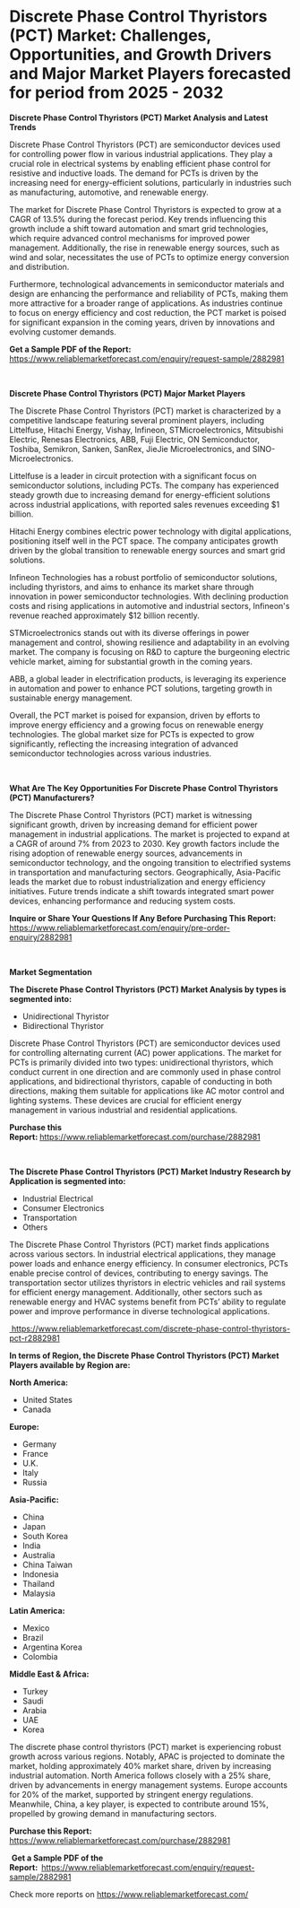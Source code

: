 <p><h1>Discrete Phase Control Thyristors (PCT) Market: Challenges, Opportunities, and Growth Drivers and Major Market Players forecasted for period from 2025 - 2032</h1></p><p><strong>Discrete Phase Control Thyristors (PCT) Market Analysis and Latest Trends</strong></p>
<p><p>Discrete Phase Control Thyristors (PCT) are semiconductor devices used for controlling power flow in various industrial applications. They play a crucial role in electrical systems by enabling efficient phase control for resistive and inductive loads. The demand for PCTs is driven by the increasing need for energy-efficient solutions, particularly in industries such as manufacturing, automotive, and renewable energy. </p><p>The market for Discrete Phase Control Thyristors is expected to grow at a CAGR of 13.5% during the forecast period. Key trends influencing this growth include a shift toward automation and smart grid technologies, which require advanced control mechanisms for improved power management. Additionally, the rise in renewable energy sources, such as wind and solar, necessitates the use of PCTs to optimize energy conversion and distribution. </p><p>Furthermore, technological advancements in semiconductor materials and design are enhancing the performance and reliability of PCTs, making them more attractive for a broader range of applications. As industries continue to focus on energy efficiency and cost reduction, the PCT market is poised for significant expansion in the coming years, driven by innovations and evolving customer demands.</p></p>
<p><strong>Get a Sample PDF of the Report:&nbsp;</strong> <a href="https://www.reliablemarketforecast.com/enquiry/request-sample/2882981?utm_campaign=2325&utm_medium=2&utm_source=Github&utm_content=ia&utm_term=13032025&utm_id=discrete-phase-control-thyristors-pct">https://www.reliablemarketforecast.com/enquiry/request-sample/2882981</a></p>
<p>&nbsp;</p>
<p><strong>Discrete Phase Control Thyristors (PCT) Major Market Players</strong></p>
<p><p>The Discrete Phase Control Thyristors (PCT) market is characterized by a competitive landscape featuring several prominent players, including Littelfuse, Hitachi Energy, Vishay, Infineon, STMicroelectronics, Mitsubishi Electric, Renesas Electronics, ABB, Fuji Electric, ON Semiconductor, Toshiba, Semikron, Sanken, SanRex, JieJie Microelectronics, and SINO-Microelectronics. </p><p>Littelfuse is a leader in circuit protection with a significant focus on semiconductor solutions, including PCTs. The company has experienced steady growth due to increasing demand for energy-efficient solutions across industrial applications, with reported sales revenues exceeding $1 billion.</p><p>Hitachi Energy combines electric power technology with digital applications, positioning itself well in the PCT space. The company anticipates growth driven by the global transition to renewable energy sources and smart grid solutions.</p><p>Infineon Technologies has a robust portfolio of semiconductor solutions, including thyristors, and aims to enhance its market share through innovation in power semiconductor technologies. With declining production costs and rising applications in automotive and industrial sectors, Infineon's revenue reached approximately $12 billion recently.</p><p>STMicroelectronics stands out with its diverse offerings in power management and control, showing resilience and adaptability in an evolving market. The company is focusing on R&D to capture the burgeoning electric vehicle market, aiming for substantial growth in the coming years.</p><p>ABB, a global leader in electrification products, is leveraging its experience in automation and power to enhance PCT solutions, targeting growth in sustainable energy management. </p><p>Overall, the PCT market is poised for expansion, driven by efforts to improve energy efficiency and a growing focus on renewable energy technologies. The global market size for PCTs is expected to grow significantly, reflecting the increasing integration of advanced semiconductor technologies across various industries.</p></p>
<p>&nbsp;</p>
<p><strong>What Are The Key Opportunities For Discrete Phase Control Thyristors (PCT) Manufacturers?</strong></p>
<p><p>The Discrete Phase Control Thyristors (PCT) market is witnessing significant growth, driven by increasing demand for efficient power management in industrial applications. The market is projected to expand at a CAGR of around 7% from 2023 to 2030. Key growth factors include the rising adoption of renewable energy sources, advancements in semiconductor technology, and the ongoing transition to electrified systems in transportation and manufacturing sectors. Geographically, Asia-Pacific leads the market due to robust industrialization and energy efficiency initiatives. Future trends indicate a shift towards integrated smart power devices, enhancing performance and reducing system costs.</p></p>
<p><strong>Inquire or Share Your Questions If Any Before Purchasing This Report:</strong> <a href="https://www.reliablemarketforecast.com/enquiry/pre-order-enquiry/2882981?utm_campaign=2325&utm_medium=2&utm_source=Github&utm_content=ia&utm_term=13032025&utm_id=discrete-phase-control-thyristors-pct">https://www.reliablemarketforecast.com/enquiry/pre-order-enquiry/2882981</a></p>
<p>&nbsp;</p>
<p><strong>Market Segmentation</strong></p>
<p><strong>The Discrete Phase Control Thyristors (PCT) Market Analysis by types is segmented into:</strong></p>
<p><ul><li>Unidirectional Thyristor</li><li>Bidirectional Thyristor</li></ul></p>
<p><p>Discrete Phase Control Thyristors (PCT) are semiconductor devices used for controlling alternating current (AC) power applications. The market for PCTs is primarily divided into two types: unidirectional thyristors, which conduct current in one direction and are commonly used in phase control applications, and bidirectional thyristors, capable of conducting in both directions, making them suitable for applications like AC motor control and lighting systems. These devices are crucial for efficient energy management in various industrial and residential applications.</p></p>
<p><strong>Purchase this Report:&nbsp;</strong><a href="https://www.reliablemarketforecast.com/purchase/2882981?utm_campaign=2325&utm_medium=2&utm_source=Github&utm_content=ia&utm_term=13032025&utm_id=discrete-phase-control-thyristors-pct">https://www.reliablemarketforecast.com/purchase/2882981</a></p>
<p>&nbsp;</p>
<p><strong>The Discrete Phase Control Thyristors (PCT) Market Industry Research by Application is segmented into:</strong></p>
<p><ul><li>Industrial Electrical</li><li>Consumer Electronics</li><li>Transportation</li><li>Others</li></ul></p>
<p><p>The Discrete Phase Control Thyristors (PCT) market finds applications across various sectors. In industrial electrical applications, they manage power loads and enhance energy efficiency. In consumer electronics, PCTs enable precise control of devices, contributing to energy savings. The transportation sector utilizes thyristors in electric vehicles and rail systems for efficient energy management. Additionally, other sectors such as renewable energy and HVAC systems benefit from PCTs’ ability to regulate power and improve performance in diverse technological applications.</p></p>
<p><a href="https://www.reliablemarketforecast.com/discrete-phase-control-thyristors-pct-r2882981?utm_campaign=2325&utm_medium=2&utm_source=Github&utm_content=ia&utm_term=13032025&utm_id=discrete-phase-control-thyristors-pct">&nbsp;https://www.reliablemarketforecast.com/discrete-phase-control-thyristors-pct-r2882981</a></p>
<p><strong>In terms of Region, the Discrete Phase Control Thyristors (PCT) Market Players available by Region are:</strong></p>
<p>
    <p> <strong> North America: </strong>
        <ul>
            <li>United States</li>
            <li>Canada</li>
        </ul>
        </p> 
    <p> <strong> Europe: </strong>
        <ul>
            <li>Germany</li>
            <li>France</li>
            <li>U.K.</li>
            <li>Italy</li>
            <li>Russia</li>
        </ul>
        </p> 
    <p> <strong> Asia-Pacific: </strong>
        <ul>
            <li>China</li>
            <li>Japan</li>
            <li>South Korea</li>
            <li>India</li>
            <li>Australia</li>
            <li>China Taiwan</li>
            <li>Indonesia</li>
            <li>Thailand</li>
            <li>Malaysia</li>
        </ul>
        </p> 
    <p> <strong> Latin America: </strong>
        <ul>
            <li>Mexico</li>
            <li>Brazil</li>
            <li>Argentina Korea</li>
            <li>Colombia</li>
        </ul>
        </p> 
    <p> <strong> Middle East & Africa: </strong>
        <ul>
            <li>Turkey</li>
            <li>Saudi</li>
            <li>Arabia</li>
            <li>UAE</li>
            <li>Korea</li>
        </ul>
    </p>
    </p>
<p><p>The discrete phase control thyristors (PCT) market is experiencing robust growth across various regions. Notably, APAC is projected to dominate the market, holding approximately 40% market share, driven by increasing industrial automation. North America follows closely with a 25% share, driven by advancements in energy management systems. Europe accounts for 20% of the market, supported by stringent energy regulations. Meanwhile, China, a key player, is expected to contribute around 15%, propelled by growing demand in manufacturing sectors.</p></p>
<p><strong>Purchase this Report: </strong><a href="https://www.reliablemarketforecast.com/purchase/2882981?utm_campaign=2325&utm_medium=2&utm_source=Github&utm_content=ia&utm_term=13032025&utm_id=discrete-phase-control-thyristors-pct">https://www.reliablemarketforecast.com/purchase/2882981</a></p>
<p>&nbsp;<strong>Get a Sample PDF of the Report:&nbsp;&nbsp;</strong><a href="https://www.reliablemarketforecast.com/enquiry/request-sample/2882981?utm_campaign=2325&utm_medium=2&utm_source=Github&utm_content=ia&utm_term=13032025&utm_id=discrete-phase-control-thyristors-pct">https://www.reliablemarketforecast.com/enquiry/request-sample/2882981</a></p>
<p><strong></strong></p>
<p>Check more reports on <a href="https://www.reliablemarketforecast.com/?utm_campaign=2325&utm_medium=2&utm_source=Github&utm_content=ia&utm_term=13032025&utm_id=discrete-phase-control-thyristors-pct">https://www.reliablemarketforecast.com/</a></p>
